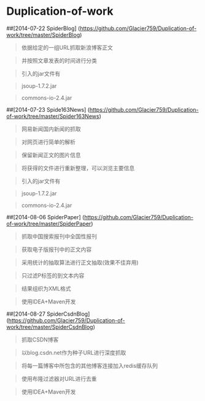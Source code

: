 Duplication-of-work
===================

##[2014-07-22	SpiderBlog] (https://github.com/Glacier759/Duplication-of-work/tree/master/SpiderBlog)

>依据给定的一组URL抓取新浪博客正文

>并按照文章发表的时间进行分类

>引入的jar文件有

>jsoup-1.7.2.jar

>commons-io-2.4.jar

##[2014-07-23	Spide163News] (https://github.com/Glacier759/Duplication-of-work/tree/master/Spider163News)

>网易新闻国内新闻的抓取

>对网页进行简单的解析

>保留新闻正文的图片信息

>将获得的文件进行重新整理，可以浏览主要信息

>引入的jar文件有

>jsoup-1.7.2.jar

>commons-io-2.4.jar

##[2014-08-06	SpiderPaper] (https://github.com/Glacier759/Duplication-of-work/tree/master/SpiderPaper)

>抓取中国搜索报刊中全国性报刊

>获取电子版报刊中的正文内容

>采用统计的抽取算法进行正文抽取(效果不佳弃用)

>只过滤P标签的到文本内容

>结果组织为XML格式

>使用IDEA+Maven开发

##[2014-08-27	SpiderCsdnBlog] (https://github.com/Glacier759/Duplication-of-work/tree/master/SpiderCsdnBlog)

>抓取CSDN博客

>以blog.csdn.net作为种子URL进行深度抓取

>将每一篇博客中所包含的其他博客连接加入redis缓存队列

>使用布隆过滤器对URL进行去重

>使用IDEA+Maven开发
